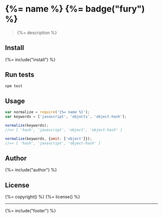 # {%= name %} {%= badge("fury") %}

> {%= description %}

## Install
{%= include("install") %}

## Run tests

```bash
npm test
```

## Usage

```js
var normalize = require('{%= name %}');
var keywords = ['javascript', 'objects', 'object-hash'];

normalize(keywords);
//=> [ 'hash', 'javascript', 'object', 'object-hash' ]

normalize(keywords, {omit: ['object']});
//=> [ 'hash', 'javascript', 'object-hash' ]
```

## Author
{%= include("author") %}

## License
{%= copyright() %}
{%= license() %}

***

{%= include("footer") %}